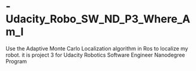 # -Udacity_Robo_SW_ND_P3_Where_Am_I
Use the Adaptive Monte Carlo Localization algorithm in Ros to localize my robot. it is project 3 for Udacity Robotics Software Engineer Nanodegree Program 
